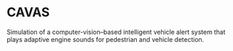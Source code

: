 # CAVAS
Simulation of a computer-vision–based intelligent vehicle alert system that plays adaptive engine sounds for pedestrian and vehicle detection.
